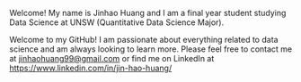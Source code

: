 Welcome! My name is Jinhao Huang and I am a final year student studying Data Science at UNSW (Quantitative Data Science Major).

Welcome to my GitHub! I am passionate about everything related to data science and am always looking to learn more. Please feel free to contact me at jinhaohuang99@gmail.com or find me on LinkedIn at https://www.linkedin.com/in/jin-hao-huang/
